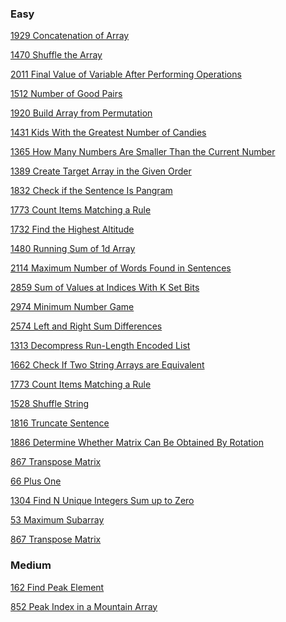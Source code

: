 ### Easy
[1929 Concatenation of Array](https://leetcode.com/problems/concatenation-of-array/solutions/4202965/array-1929-java-basic-using-for-loop-ak/)

[1470 Shuffle the Array](https://leetcode.com/problems/shuffle-the-array/solutions/4206617/array-1470-java-using-for-loop-o-n-beats-100-00-ak/)

[2011 Final Value of Variable After Performing Operations](https://leetcode.com/problems/final-value-of-variable-after-performing-operations/solutions/4203310/array-2011-java-basic-using-for-loop-or-switch-explained-ak/)

[1512 Number of Good Pairs](https://leetcode.com/problems/number-of-good-pairs/solutions/4317951/array-1512-java-beats-100-0-3-approaches-explained-ak/)

[1920 Build Array from Permutation](https://leetcode.com/problems/build-array-from-permutation/solutions/4202824/array-1920-java-basic-using-for-loop-ak/)

[1431 Kids With the Greatest Number of Candies](https://leetcode.com/problems/kids-with-the-greatest-number-of-candies/solutions/4206717/array-1431-java-basic-using-loops-ak/)

[1365 How Many Numbers Are Smaller Than the Current Number](https://leetcode.com/problems/how-many-numbers-are-smaller-than-the-current-number/solutions/4210074/array-1365-java-basic-using-for-ak/)

[1389 Create Target Array in the Given Order](https://leetcode.com/problems/create-target-array-in-the-given-order/solutions/4507693/array-1389-java-basic-using-for-loop-ak/)

[1832 Check if the Sentence Is Pangram](https://leetcode.com/problems/check-if-the-sentence-is-pangram/solutions/4564861/array-1832-java-basic-using-2-approaches-explained-ak/)

[1773 Count Items Matching a Rule](https://leetcode.com/problems/count-items-matching-a-rule/solutions/4219240/array-1773-java-using-switch-best-runtime-beats-99-61-ak/)

[1732 Find the Highest Altitude](https://leetcode.com/problems/find-the-highest-altitude/solutions/4564990/array-1732-java-beats-100-0-2-approaches-explained-ak/)

[1480 Running Sum of 1d Array](https://leetcode.com/problems/running-sum-of-1d-array/solutions/4341806/array-1480-java-beginner-beats-100-00-explained-ak/)

[2114 Maximum Number of Words Found in Sentences](https://leetcode.com/problems/maximum-number-of-words-found-in-sentences/solutions/4488815/array-2114-java-basic-ak/)

[2859 Sum of Values at Indices With K Set Bits](https://leetcode.com/problems/sum-of-values-at-indices-with-k-set-bits/solutions/4493921/array-2859-java-basic-ak/)

[2974 Minimum Number Game](https://leetcode.com/problems/minimum-number-game/solutions/4569179/array-2974-java-basic-using-sort-explained-ak/)

[2574 Left and Right Sum Differences](https://leetcode.com/problems/left-and-right-sum-differences/solutions/4216975/array-2574-java-using-loops-ak/)

[1313 Decompress Run-Length Encoded List](https://leetcode.com/problems/decompress-run-length-encoded-list/solutions/4217506/array-1313-java-beginner-using-for-arrays-fill-arraycopy-ak/)

[1662 Check If Two String Arrays are Equivalent](https://leetcode.com/problems/check-if-two-string-arrays-are-equivalent/solutions/4223440/array-1662-java-using-stringbuilder-or-join-beats-100-ak/)

[1773 Count Items Matching a Rule](https://leetcode.com/problems/count-items-matching-a-rule/solutions/4219240/array-1773-java-using-switch-best-runtime-beats-99-61-ak/)

[1528 Shuffle String](https://leetcode.com/problems/shuffle-string/solutions/4217733/array-1528-java-using-hashmap-for-beginner-ak/)

[1816 Truncate Sentence](https://leetcode.com/problems/truncate-sentence/solutions/4630792/array-1816-java-beginner-using-for-split-ak/)

[1886 Determine Whether Matrix Can Be Obtained By Rotation]()

[867 Transpose Matrix](https://leetcode.com/problems/transpose-matrix/solutions/4634669/array-867-java-using-loops-beats-100-ak/)

[66 Plus One](https://leetcode.com/problems/plus-one/solutions/4675345/array-66-java-best-runtime-beats-100-00-beginner-ak/)

[1304 Find N Unique Integers Sum up to Zero](https://leetcode.com/problems/find-n-unique-integers-sum-up-to-zero/solutions/4653110/array-1304-java-beats-100-0-beginner-ak/)

[53 Maximum Subarray](https://leetcode.com/problems/maximum-subarray/solutions/4675373/array-53-java-using-for-math-max-ak/)

[867 Transpose Matrix](https://leetcode.com/problems/transpose-matrix/solutions/4634669/array-867-java-using-loops-beats-100-ak/)


### Medium

[162 Find Peak Element](https://leetcode.com/problems/find-peak-element/solutions/4698551/array-162-java-basic-using-binary-search-explained-ak/)

[852 Peak Index in a Mountain Array](https://leetcode.com/problems/peak-index-in-a-mountain-array/solutions/4698590/array-852-java-basic-using-binary-search-explained-ak/)

[]()

[]()

[]()

[]()

[]()

[]()

[]()

[]()

[]()

[]()

[]()

[]()

[]()

[]()

[]()

[]()

[]()

[]()

[]()

[]()

[]()

[]()

[]()

[]()

[]()

[]()

[]()

[]()

[]()

[]()

[]()

[]()

